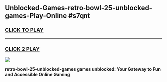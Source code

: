 
## Unblocked-Games-retro-bowl-25-unblocked-games-Play-Online #s7qnt
<h3>
<a href="https://news.freeplayer.one?title=retro-bowl-25-unblocked-games&ref=3">CLICK TO PLAY</a></h3>
<hr>

<h3>
<a href="https://news.freeplayer.one?title=retro-bowl-25-unblocked-games&ref=3">CLICK 2 PLAY</a>
  
</h3>

<a href="https://news.freeplayer.one?title=retro-bowl-25-unblocked-games&ref=3"><img src="https://clearcache.store/games.png"></a>


**retro-bowl-25-unblocked-games games unblocked: Your Gateway to Fun and Accessible Online Gaming**
